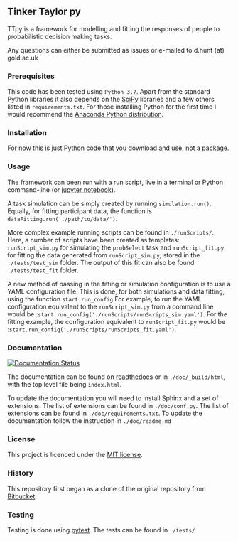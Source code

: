 ## Tinker Taylor py ##
TTpy is a framework for modelling and fitting the responses of people to probabilistic decision making tasks.

Any questions can either be submitted as issues or e-mailed to d.hunt (at) gold.ac.uk

### Prerequisites ###
This code has been tested using ``Python 3.7``. Apart from the standard Python libraries it also depends on the [SciPy](http://www.scipy.org/) libraries and a few others listed in ``requirements.txt``. For those installing Python for the first time I would recommend the [Anaconda Python distribution](https://store.continuum.io/cshop/anaconda/).

### Installation ###
For now this is just Python code that you download and use, not a package.

### Usage ###
The framework can been run with a run script, live in a terminal or Python command-line (or [jupyter notebook](http://jupyter.org/)).

A task simulation can be simply created by running ``simulation.run()``. Equally, for fitting participant data, the function is ``dataFitting.run('./path/to/data/')``.

More complex example running scripts can be found in ``./runScripts/``. Here, a number of scripts have been created as templates: ``runScript_sim.py`` for simulating the ``probSelect`` task and ``runScript_fit.py`` for fitting the data generated from ``runScript_sim.py``, stored in the ``./tests/test_sim`` folder. The output of this fit can also be found ``./tests/test_fit`` folder.

A new method of passing in the fitting or simulation configuration is to use a YAML configuration file. This is done, for both simulations and data fitting, using the function ``start.run_config`` For example, to run the YAML configuration equivalent to the ``runScript_sim.py`` from a command line would be :``start.run_config('./runScripts/runScripts_sim.yaml')``. For the fitting example, the configuration equivalent to ``runScript_fit.py`` would be :``start.run_config('./runScripts/runScripts_fit.yaml')``.

### Documentation ###
[![Documentation Status](https://readthedocs.org/projects/ttpy/badge/?version=latest)](https://ttpy.readthedocs.io/en/latest/?badge=latest)

The documentation can be found on [readthedocs](https://ttpy.readthedocs.io) or in ``./doc/_build/html``, with the top level file being ``index.html``.

To update the documentation you will need to install Sphinx and a set of extensions. The list of extensions can be found in ``./doc/conf.py``. The list of extensions can be found in ``./doc/requirements.txt``. To update the documentation follow the instruction in ``./doc/readme.md``

### License ###
This project is licenced under the [MIT license](https://choosealicense.com/licenses/mit/).

### History ###
This repository first began as a clone of the original repository from [Bitbucket](https://bitbucket.org/djhunt/pyhpdm).

### Testing ###
Testing is done using [pytest](https://pytest.org). The tests can be found in ``./tests/``
